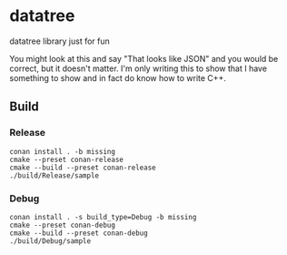 # datatree

datatree library just for fun

You might look at this and say "That looks like JSON" and you would be correct, but it doesn't matter. I'm only writing this to show that I have something to show and in fact do know how to write C++.

## Build

### Release

```
conan install . -b missing
cmake --preset conan-release
cmake --build --preset conan-release
./build/Release/sample
```

### Debug

```
conan install . -s build_type=Debug -b missing
cmake --preset conan-debug
cmake --build --preset conan-debug
./build/Debug/sample
```